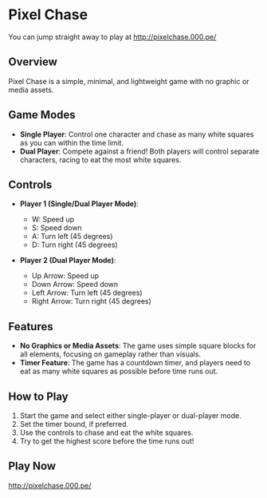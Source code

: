 
# Pixel Chase

You can jump straight away to play at http://pixelchase.000.pe/

## Overview
Pixel Chase is a simple, minimal, and lightweight game with no graphic or media assets.

## Game Modes
- **Single Player**: Control one character and chase as many white squares as you can within the time limit.
- **Dual Player**: Compete against a friend! Both players will control separate characters, racing to eat the most white squares.

## Controls
- **Player 1 (Single/Dual Player Mode)**: 
  - W: Speed up
  - S: Speed down
  - A: Turn left (45 degrees)
  - D: Turn right (45 degrees)

- **Player 2 (Dual Player Mode)**: 
  - Up Arrow: Speed up
  - Down Arrow: Speed down
  - Left Arrow: Turn left (45 degrees)
  - Right Arrow: Turn right (45 degrees)

## Features
- **No Graphics or Media Assets**: The game uses simple square blocks for all elements, focusing on gameplay rather than visuals.
- **Timer Feature**: The game has a countdown timer, and players need to eat as many white squares as possible before time runs out.

## How to Play
1. Start the game and select either single-player or dual-player mode.
2. Set the timer bound, if preferred.
2. Use the controls to chase and eat the white squares.
3. Try to get the highest score before the time runs out!

## Play Now
http://pixelchase.000.pe/
